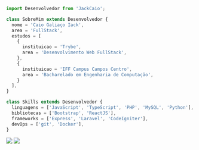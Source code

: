 ```js
import Desenvolvedor from 'JackCaio';

class SobreMim extends Desenvolvedor {
  nome = 'Caio Galiaço Iack',
  area = 'FullStack',
  estudos = [
    {
      instituicao = 'Trybe',
      area = 'Desenvolvimento Web FullStack',
    },
    {
      instituicao = 'IFF Campus Campos Centro',
      area = 'Bacharelado em Engenharia de Computação',
    }
  ],
}

class Skills extends Desenvolvedor {
  linguagens = ['JavaScript', 'TypeScript', 'PHP', 'MySQL', 'Python'],
  bibliotecas = ['Bootstrap', 'ReactJS'],
  frameworks = ['Express', 'Laravel', 'CodeIgniter'],
  devOps = ['git', 'Docker'],
}
```

<a href="mailto:caio.iack1@gmail.com" alt="Gmail">
  <img src="https://img.shields.io/badge/-Gmail-FF0000?style=flat-square&labelColor=FF0000&logo=gmail&logoColor=white" /></a>
<a href="https://www.linkedin.com/in/caio-iack/" alt="Linkedin">
  <img src="https://img.shields.io/badge/-Linkedin-0e76a8?style=flat-square&logo=Linkedin&logoColor=white" /></a>
